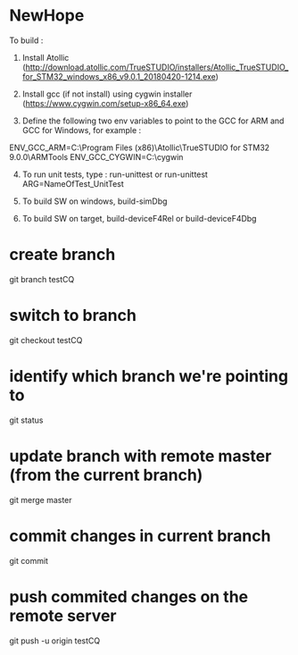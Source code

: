# NewHope

To build :

1) Install Atollic (http://download.atollic.com/TrueSTUDIO/installers/Atollic_TrueSTUDIO_for_STM32_windows_x86_v9.0.1_20180420-1214.exe)

2) Install gcc (if not install) using cygwin installer (https://www.cygwin.com/setup-x86_64.exe)

3) Define the following two env variables to point to the GCC for ARM and GCC for Windows, for example :

ENV_GCC_ARM=C:\Program Files (x86)\Atollic\TrueSTUDIO for STM32 9.0.0\ARMTools
ENV_GCC_CYGWIN=C:\cygwin

4) To run unit tests, type : run-unittest or run-unittest ARG=NameOfTest_UnitTest

5) To build SW on windows, build-simDbg

6) To build SW on target,  build-deviceF4Rel or build-deviceF4Dbg


# create branch
git branch testCQ

# switch to branch
git checkout testCQ

# identify which branch we're pointing to
git status

# update branch with remote master (from the current branch)
git merge master

# commit changes in current branch
git commit

# push commited changes on the remote server
git push -u origin testCQ

